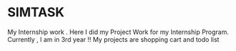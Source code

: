 # SIMTASK
My Internship work .
Here I did my Project Work for my Internship Program.
Currently , I am in 3rd year !!
My projects are shopping cart and todo list
